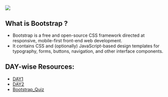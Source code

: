 # ![](https://miro.medium.com/max/400/0*_rAD9NgK7l6KSlNc.png)

## What is Bootstrap ?
 * Bootstrap is a free and open-source CSS framework directed at responsive, mobile-first front-end web development. 
 * It contains CSS and (optionally) JavaScript-based design templates for typography, forms, buttons, navigation, and other interface components.


## DAY-wise Resources:
* [DAY1](https://github.com/30DaysofWebDEV/DSC-30-Days-of-Web/blob/main/Bootstrap/DAY1.md)
* [DAY2](https://github.com/30DaysofWebDEV/DSC-30-Days-of-Web/blob/main/Bootstrap/DAY2.md)
* [Bootstrap_Quiz](https://github.com/30DaysofWebDEV/DSC-30-Days-of-Web/blob/main/Bootstrap/Bootstrap_Quiz.md)
